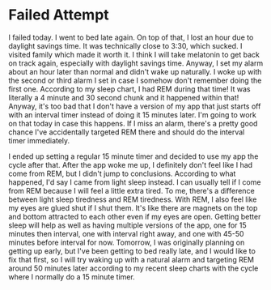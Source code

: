 # Failed Attempt

I failed today. I went to bed late again. On top of that, I lost an hour due to daylight savings time. It was technically close to 3:30, which sucked. I visited family which made it worth it. I think I will take melatonin to get back on track again, especially with daylight savings time. Anyway, I set my alarm about an hour later than normal and didn't wake up naturally. I woke up with the second or third alarm I set in case I somehow don't remember doing the first one. According to my sleep chart, I had REM during that time! It was literally a 4 minute and 30 second chunk and it happened within that! Anyway, it's too bad that I don't have a version of my app that just starts off with an interval timer instead of doing it 15 minutes later. I'm going to work on that today in case this happens. If I miss an alarm, there's a pretty good chance I've accidentally targeted REM there and should do the interval timer immediately.

I ended up setting a regular 15 minute timer and decided to use my app the cycle after that. After the app woke me up, I definitely don't feel like I had come from REM, but I didn't jump to conclusions. According to what happened, I'd say I came from light sleep instead. I can usually tell if I come from REM because I will feel a little extra tired. To me, there's a difference between light sleep tiredness and REM tiredness. With REM, I also feel like my eyes are glued shut if I shut them. It's like there are magnets on the top and bottom attracted to each other even if my eyes are open. Getting better sleep will help as well as having multiple versions of the app, one for 15 minutes then interval, one with interval right away, and one with 45-50 minutes before interval for now. Tomorrow, I was originally planning on getting up early, but I've been getting to bed really late, and I would like to fix that first, so I will try waking up with a natural alarm and targeting REM around 50 minutes later according to my recent sleep charts with the cycle where I normally do a 15 minute timer.
